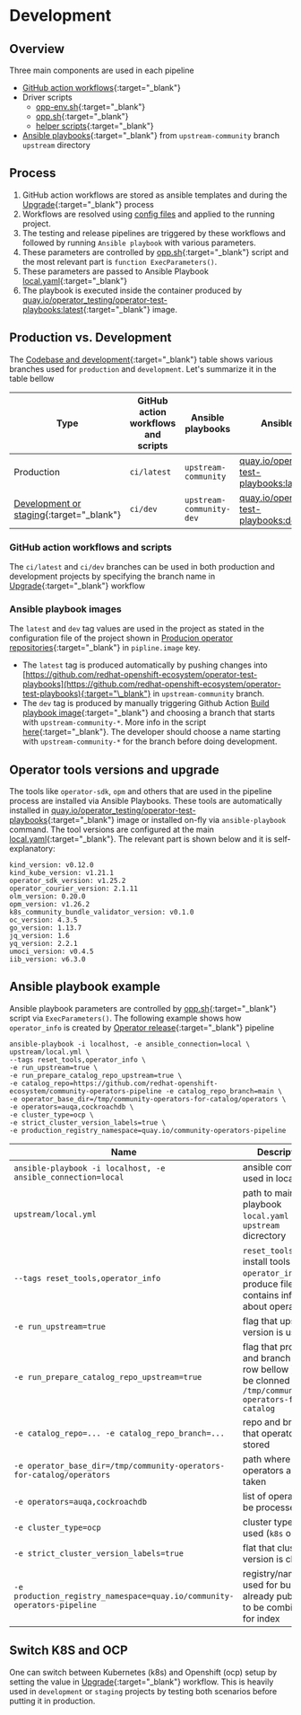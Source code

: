 # Development

## Overview

Three main components are used in each pipeline

- [GitHub action workflows](https://github.com/redhat-openshift-ecosystem/community-operators-pipeline/tree/ci/latest/ci/templates/workflow){:target="\_blank"}
- Driver scripts
  - [opp-env.sh](https://github.com/redhat-openshift-ecosystem/community-operators-pipeline/blob/ci/latest/ci/scripts/opp-env.sh){:target="\_blank"}
  - [opp.sh](https://github.com/redhat-openshift-ecosystem/community-operators-pipeline/blob/ci/latest/ci/scripts/opp.sh){:target="\_blank"}
  - [helper scripts](https://github.com/redhat-openshift-ecosystem/community-operators-pipeline/blob/ci/latest/ci/scripts/){:target="\_blank"}
- [Ansible playbooks](https://github.com/redhat-openshift-ecosystem/operator-test-playbooks/tree/upstream-community/upstream){:target="\_blank"} from `upstream-community` branch `upstream` directory

## Process

1. GitHub action workflows are stored as ansible templates and during the [Upgrade](/project/maintain/#github-action-ci-upgrade){:target="\_blank"} process
2. Workflows are resolved using [config files](/framework/overview/#producion-operator-repositories) and applied to the running project.
3. The testing and release pipelines are triggered by these workflows and followed by running `Ansible playbook` with various parameters.
4. These parameters are controlled by [opp.sh](https://github.com/redhat-openshift-ecosystem/community-operators-pipeline/blob/ci/latest/ci/scripts/opp.sh){:target="\_blank"} script
   and the most relevant part is `function ExecParameters()`.
5. These parameters are passed to Ansible Playbook [local.yaml](https://github.com/redhat-openshift-ecosystem/operator-test-playbooks/blob/upstream-community/upstream/local.yml){:target="\_blank"}
6. The playbook is executed inside the container produced by [quay.io/operator_testing/operator-test-playbooks:latest](https://quay.io/repository/operator_testing/operator-test-playbooks){:target="\_blank"} image.

## Production vs. Development

The [Codebase and development](/framework/overview/#codebase-and-development){:target="\_blank"} table shows various branches used for `production` and `development`. Let's summarize it in the table bellow

| Type                                                                                                                    | GitHub action workflows and scripts | Ansible playbooks        | Ansible playbook image                                                                                                                            |
| ----------------------------------------------------------------------------------------------------------------------- | ----------------------------------- | ------------------------ | ------------------------------------------------------------------------------------------------------------------------------------------------- |
| Production                                                                                                              | `ci/latest`                         | `upstream-community`     | [quay.io/operator_testing/operator-test-playbooks:latest](https://quay.io/repository/operator_testing/operator-test-playbooks){:target="\_blank"} |
| [Development or staging](https://github.com/redhat-openshift-ecosystem/community-operators-pipeline){:target="\_blank"} | `ci/dev`                            | `upstream-community-dev` | [quay.io/operator_testing/operator-test-playbooks:dev](https://quay.io/repository/operator_testing/operator-test-playbooks){:target="\_blank"}    |


### GitHub action workflows and scripts

The `ci/latest` and `ci/dev` branches can be used in both production and development projects by specifying the branch name in [Upgrade](/project/maintain/#github-action-ci-upgrade){:target="\_blank"} workflow

### Ansible playbook images

The `latest` and `dev` tag values are used in the project as stated in the configuration file of the project shown in [Producion operator repositories](/framework/overview/#producion-operator-repositories){:target="\_blank"} in `pipline.image` key.

- The `latest` tag is produced automatically by pushing changes into [https://github.com/redhat-openshift-ecosystem/operator-test-playbooks](https://github.com/redhat-openshift-ecosystem/operator-test-playbooks){:target="\_blank"} in `upstream-community` branch.
- The `dev` tag is produced by manually triggering Github Action [Build playbook image](https://github.com/redhat-openshift-ecosystem/operator-test-playbooks/actions/workflows/playbook_image.yml){:target="\_blank"} and choosing a branch that starts with `upstream-community-*`. More info in the script [here](https://github.com/redhat-openshift-ecosystem/operator-test-playbooks/blob/upstream-community/upstream/playbook_version.sh){:target="\_blank"}. The developer should choose a name starting with `upstream-community-*` for the branch before doing development.


## Operator tools versions and upgrade

The tools like `operator-sdk`, `opm` and others that are used in the pipeline process are installed via Ansible Playbooks. These tools are automatically installed in [quay.io/operator_testing/operator-test-playbooks](https://quay.io/repository/operator_testing/operator-test-playbooks){:target="\_blank"} image or installed on-fly via `ansible-playbook` command. The tool versions are configured at the main [local.yaml](https://github.com/redhat-openshift-ecosystem/operator-test-playbooks/blob/upstream-community/upstream/local.yml#L37){:target="\_blank"}. The relevant part is shown below and it is self-explanatory:

```
kind_version: v0.12.0
kind_kube_version: v1.21.1
operator_sdk_version: v1.25.2
operator_courier_version: 2.1.11
olm_version: 0.20.0
opm_version: v1.26.2
k8s_community_bundle_validator_version: v0.1.0
oc_version: 4.3.5
go_version: 1.13.7
jq_version: 1.6
yq_version: 2.2.1
umoci_version: v0.4.5
iib_version: v6.3.0
```

## Ansible playbook example

Ansible playbook parameters are controlled by [opp.sh](https://github.com/redhat-openshift-ecosystem/community-operators-pipeline/blob/ci/latest/ci/scripts/opp.sh){:target="\_blank"} script via `ExecParameters()`. The following example shows how `operator_info` is created by [Operator release](https://github.com/redhat-openshift-ecosystem/community-operators-pipeline/blob/main/.github/workflows/operator_release.yaml#L230){:target="\_blank"} pipeline

```
ansible-playbook -i localhost, -e ansible_connection=local \
upstream/local.yml \
--tags reset_tools,operator_info \
-e run_upstream=true \
-e run_prepare_catalog_repo_upstream=true \
-e catalog_repo=https://github.com/redhat-openshift-ecosystem/community-operators-pipeline -e catalog_repo_branch=main \
-e operator_base_dir=/tmp/community-operators-for-catalog/operators \
-e operators=auqa,cockroachdb \
-e cluster_type=ocp \
-e strict_cluster_version_labels=true \
-e production_registry_namespace=quay.io/community-operators-pipeline 
```

|Name| Description |
|----|----|
|`ansible-playbook -i localhost, -e ansible_connection=local` | ansible command used in local run |
|`upstream/local.yml` | path to main playbook `local.yaml` in `upstream` dicrectory|
|`--tags reset_tools,operator_info` | `reset_tools` tag to install tools and `operator_info` to produce file contains info about operators|
|`-e run_upstream=true` | flag that upstream version is used |
|`-e run_prepare_catalog_repo_upstream=true` | flag that project and branch (see row bellow ) will be clonned to `/tmp/community-operators-for-catalog` |
|`-e catalog_repo=... -e catalog_repo_branch=...` | repo and branch that operators are stored|
|`-e operator_base_dir=/tmp/community-operators-for-catalog/operators` | path where operators are taken|
|`-e operators=auqa,cockroachdb` | list of operators to be processed|
|`-e cluster_type=ocp` | cluster type to be used (`k8s` or `ocp`)|
|`-e strict_cluster_version_labels=true` | flat that cluster version is checked |
|`-e production_registry_namespace=quay.io/community-operators-pipeline` | registry/namepace used for bundles already published to be combined for index |

## Switch K8S and OCP

One can switch between Kubernetes (k8s) and Openshift (ocp) setup by setting the value in [Upgrade](/project/maintain/#github-action-ci-upgrade){:target="\_blank"} workflow. This is heavily used in `development` or `staging` projects by testing both scenarios before putting it in production. 

